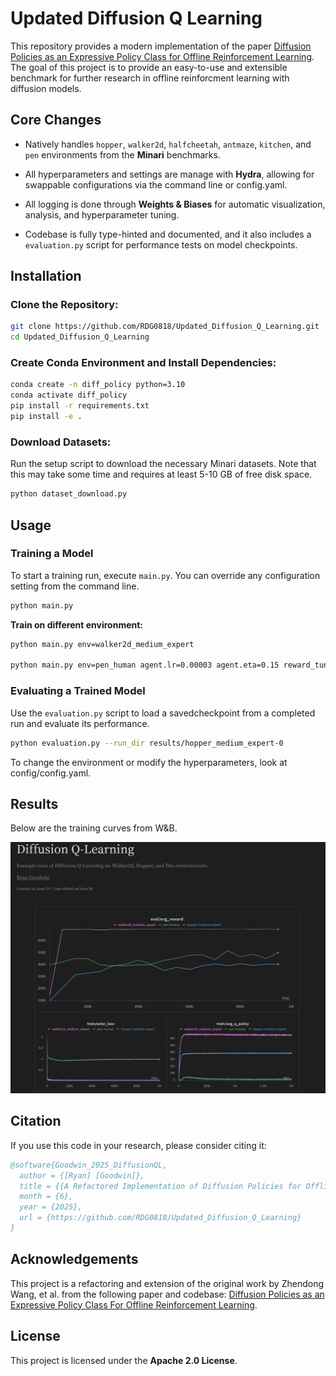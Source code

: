 # Updated Diffusion Q Learning
This repository provides a modern implementation of the paper [Diffusion Policies as an Expressive Policy Class for Offline Reinforcement Learning](https://arxiv.org/pdf/2208.06193). The goal of this project is to provide an easy-to-use and extensible benchmark for further research in offline reinforcment learning with diffusion models.

## Core Changes

- Natively handles `hopper`, `walker2d`, `halfcheetah`, `antmaze`, `kitchen`, and `pen` environments from the **Minari** benchmarks.

- All hyperparameters and settings are manage with **Hydra**, allowing for swappable configurations via the command line or config.yaml.

- All logging is done through **Weights & Biases** for automatic visualization, analysis, and hyperparameter tuning.

- Codebase is fully type-hinted and documented, and it also includes a `evaluation.py` script for performance tests on model checkpoints.

## Installation

### Clone the Repository:

```bash
git clone https://github.com/RDG0818/Updated_Diffusion_Q_Learning.git
cd Updated_Diffusion_Q_Learning
```

### Create Conda Environment and Install Dependencies:
```bash
conda create -n diff_policy python=3.10
conda activate diff_policy
pip install -r requirements.txt
pip install -e .
```

### Download Datasets:
Run the setup script to download the necessary Minari datasets. Note that this may take some time and requires at least 5-10 GB of free disk space.
```bash
python dataset_download.py
```

## Usage

### Training a Model

To start a training run, execute `main.py`. You can override any configuration setting from the command line. 

```bash
python main.py
```
**Train on different environment:**

```bash 
python main.py env=walker2d_medium_expert

python main.py env=pen_human agent.lr=0.00003 agent.eta=0.15 reward_tune="normalize" agent.grad_norm=1.0 eval_episodes=50
```

### Evaluating a Trained Model

Use the `evaluation.py` script to load a savedcheckpoint from a completed run and evaluate its performance.

```bash
python evaluation.py --run_dir results/hopper_medium_expert-0
```

To change the environment or modify the hyperparameters, look at config/config.yaml.

## Results

Below are the training curves from W&B.

[![W&B Results](images/wandb_image.png)](https://wandb.ai/rdg291-mississippi-state-university/Diffusion_QL/reports/Diffusion-Q-Learning--VmlldzoxMzM5NDk3OQ)


## Citation

If you use this code in your research, please consider citing it:

```bibtex
@software{Goodwin_2025_DiffusionQL,
  author = {[Ryan] [Goodwin]},
  title = {{A Refactored Implementation of Diffusion Policies for Offline RL}},
  month = {6},
  year = {2025},
  url = {https://github.com/RDG0818/Updated_Diffusion_Q_Learning}
}
```


## Acknowledgements

This project is a refactoring and extension of the original work by Zhendong Wang, et al. from the following paper and codebase: [Diffusion Policies as an Expressive Policy Class For Offline Reinforcement Learning](https://github.com/Zhendong-Wang/Diffusion-Policies-for-Offline-RL).

## License

This project is licensed under the **Apache 2.0 License**.
